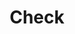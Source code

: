 ---
title: Check
tags: ["check", "tick", "approve", "confirm", "verified"]
icon: check
svg: '<svg xmlns="http://www.w3.org/2000/svg" width="24" height="24" fill="none" viewBox="0 0 24 24" stroke-width="1.5" stroke-linecap="round" stroke-linejoin="round" stroke="currentColor"><path d="m3 14.44 2.41 2.582c1.328 1.424 1.992 2.136 2.737 2.36a2.737 2.737 0 0 0 1.972-.15c.71-.335 1.279-1.141 2.418-2.753L21 4.5"/></svg>'
---